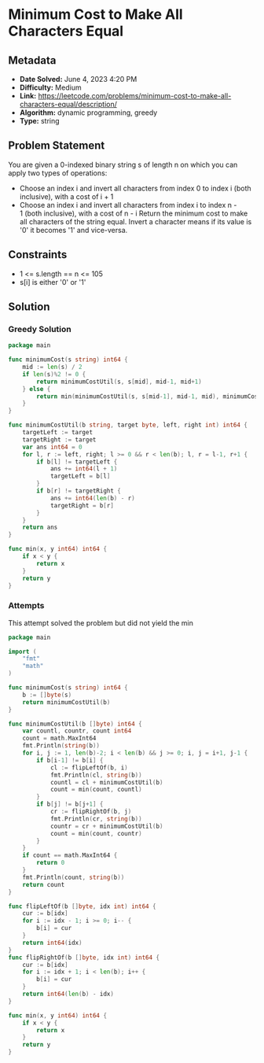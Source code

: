 # Minimum Cost to Make All Characters Equal

## Metadata

- **Date Solved:** June 4, 2023 4:20 PM
- **Difficulty:** Medium
- **Link:** https://leetcode.com/problems/minimum-cost-to-make-all-characters-equal/description/
- **Algorithm:** dynamic programming, greedy
- **Type:** string

## Problem Statement

You are given a 0-indexed binary string s of length n on which you can apply two types of operations:
- Choose an index i and invert all characters from index 0 to index i (both inclusive), with a cost of i + 1
- Choose an index i and invert all characters from index i to index n - 1 (both inclusive), with a cost of n - i
Return the minimum cost to make all characters of the string equal.
Invert a character means if its value is '0' it becomes '1' and vice-versa.

## Constraints

- 1 <= s.length == n <= 105
- s[i] is either '0' or '1'

## Solution


### Greedy Solution

```go
package main

func minimumCost(s string) int64 {
	mid := len(s) / 2
	if len(s)%2 != 0 {
		return minimumCostUtil(s, s[mid], mid-1, mid+1)
	} else {
		return min(minimumCostUtil(s, s[mid-1], mid-1, mid), minimumCostUtil(s, s[mid], mid-1, mid))
	}
}

func minimumCostUtil(b string, target byte, left, right int) int64 {
	targetLeft := target
	targetRight := target
	var ans int64 = 0
	for l, r := left, right; l >= 0 && r < len(b); l, r = l-1, r+1 {
		if b[l] != targetLeft {
			ans += int64(l + 1)
			targetLeft = b[l]
		}
		if b[r] != targetRight {
			ans += int64(len(b) - r)
			targetRight = b[r]
		}
	}
	return ans
}

func min(x, y int64) int64 {
	if x < y {
		return x
	}
	return y
}
```

### Attempts

This attempt solved the problem but did not yield the min

```go
package main

import (
	"fmt"
	"math"
)

func minimumCost(s string) int64 {
	b := []byte(s)
	return minimumCostUtil(b)
}

func minimumCostUtil(b []byte) int64 {
	var countl, countr, count int64
	count = math.MaxInt64
	fmt.Println(string(b))
	for i, j := 1, len(b)-2; i < len(b) && j >= 0; i, j = i+1, j-1 {
		if b[i-1] != b[i] {
			cl := flipLeftOf(b, i)
			fmt.Println(cl, string(b))
			countl = cl + minimumCostUtil(b)
			count = min(count, countl)
		}
		if b[j] != b[j+1] {
			cr := flipRightOf(b, j)
			fmt.Println(cr, string(b))
			countr = cr + minimumCostUtil(b)
			count = min(count, countr)
		}
	}
	if count == math.MaxInt64 {
		return 0
	}
	fmt.Println(count, string(b))
	return count
}

func flipLeftOf(b []byte, idx int) int64 {
	cur := b[idx]
	for i := idx - 1; i >= 0; i-- {
		b[i] = cur
	}
	return int64(idx)
}
func flipRightOf(b []byte, idx int) int64 {
	cur := b[idx]
	for i := idx + 1; i < len(b); i++ {
		b[i] = cur
	}
	return int64(len(b) - idx)
}

func min(x, y int64) int64 {
	if x < y {
		return x
	}
	return y
}
```
